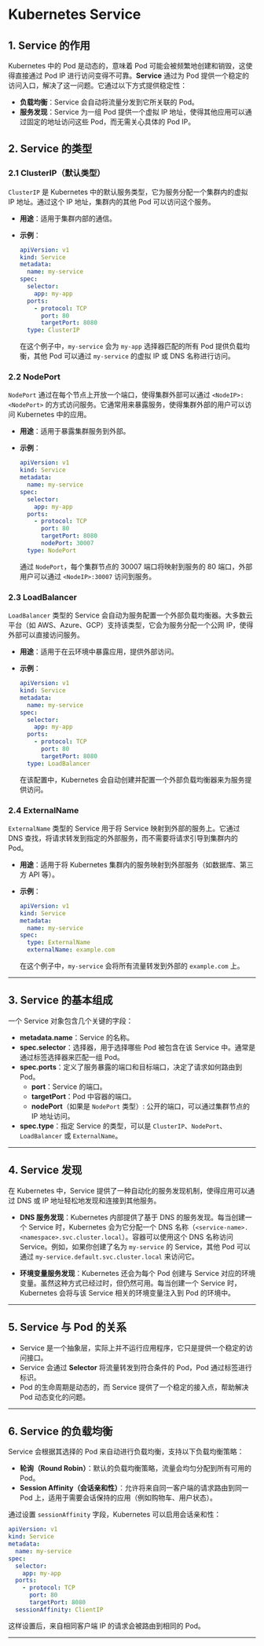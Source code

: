 # Kubernetes Service

## 1. **Service 的作用**

Kubernetes 中的 Pod 是动态的，意味着 Pod 可能会被频繁地创建和销毁，这使得直接通过 Pod IP 进行访问变得不可靠。**Service** 通过为 Pod 提供一个稳定的访问入口，解决了这一问题。它通过以下方式提供稳定性：

- **负载均衡**：Service 会自动将流量分发到它所关联的 Pod。
- **服务发现**：Service 为一组 Pod 提供一个虚拟 IP 地址，使得其他应用可以通过固定的地址访问这些 Pod，而无需关心具体的 Pod IP。

## 2. **Service 的类型**

### 2.1 **ClusterIP（默认类型）**

`ClusterIP` 是 Kubernetes 中的默认服务类型，它为服务分配一个集群内的虚拟 IP 地址。通过这个 IP 地址，集群内的其他 Pod 可以访问这个服务。

- **用途**：适用于集群内部的通信。
- **示例**：
  ```yaml
  apiVersion: v1
  kind: Service
  metadata:
    name: my-service
  spec:
    selector:
      app: my-app
    ports:
      - protocol: TCP
        port: 80
        targetPort: 8080
    type: ClusterIP
  ```

  在这个例子中，`my-service` 会为 `my-app` 选择器匹配的所有 Pod 提供负载均衡，其他 Pod 可以通过 `my-service` 的虚拟 IP 或 DNS 名称进行访问。

### 2.2 **NodePort**

`NodePort` 通过在每个节点上开放一个端口，使得集群外部可以通过 `<NodeIP>:<NodePort>` 的方式访问服务。它通常用来暴露服务，使得集群外部的用户可以访问 Kubernetes 中的应用。

- **用途**：适用于暴露集群服务到外部。
- **示例**：
  ```yaml
  apiVersion: v1
  kind: Service
  metadata:
    name: my-service
  spec:
    selector:
      app: my-app
    ports:
      - protocol: TCP
        port: 80
        targetPort: 8080
        nodePort: 30007
    type: NodePort
  ```

  通过 `NodePort`，每个集群节点的 30007 端口将映射到服务的 80 端口，外部用户可以通过 `<NodeIP>:30007` 访问到服务。

### 2.3 **LoadBalancer**
`LoadBalancer` 类型的 Service 会自动为服务配置一个外部负载均衡器。大多数云平台（如 AWS、Azure、GCP）支持该类型，它会为服务分配一个公网 IP，使得外部可以直接访问服务。

- **用途**：适用于在云环境中暴露应用，提供外部访问。
- **示例**：
  ```yaml
  apiVersion: v1
  kind: Service
  metadata:
    name: my-service
  spec:
    selector:
      app: my-app
    ports:
      - protocol: TCP
        port: 80
        targetPort: 8080
    type: LoadBalancer
  ```

  在该配置中，Kubernetes 会自动创建并配置一个外部负载均衡器来为服务提供访问。

### 2.4 **ExternalName**
`ExternalName` 类型的 Service 用于将 Service 映射到外部的服务上。它通过 DNS 查找，将请求转发到指定的外部服务，而不需要将请求引导到集群内的 Pod。

- **用途**：适用于将 Kubernetes 集群内的服务映射到外部服务（如数据库、第三方 API 等）。
- **示例**：
  ```yaml
  apiVersion: v1
  kind: Service
  metadata:
    name: my-service
  spec:
    type: ExternalName
    externalName: example.com
  ```

  在这个例子中，`my-service` 会将所有流量转发到外部的 `example.com` 上。

---

## 3. **Service 的基本组成**

一个 Service 对象包含几个关键的字段：

- **metadata.name**：Service 的名称。
- **spec.selector**：选择器，用于选择哪些 Pod 被包含在该 Service 中。通常是通过标签选择器来匹配一组 Pod。
- **spec.ports**：定义了服务暴露的端口和目标端口，决定了请求如何路由到 Pod。
    - **port**：Service 的端口。
    - **targetPort**：Pod 中容器的端口。
    - **nodePort**（如果是 `NodePort` 类型）: 公开的端口，可以通过集群节点的 IP 地址访问。
- **spec.type**：指定 Service 的类型，可以是 `ClusterIP`、`NodePort`、`LoadBalancer` 或 `ExternalName`。

---

## 4. **Service 发现**

在 Kubernetes 中，Service 提供了一种自动化的服务发现机制，使得应用可以通过 DNS 或 IP 地址轻松地发现和连接到其他服务。

- **DNS 服务发现**：Kubernetes 内部提供了基于 DNS 的服务发现。每当创建一个 Service 时，Kubernetes 会为它分配一个 DNS 名称（`<service-name>.<namespace>.svc.cluster.local`）。容器可以使用这个 DNS 名称访问 Service。例如，如果你创建了名为 `my-service` 的 Service，其他 Pod 可以通过 `my-service.default.svc.cluster.local` 来访问它。

- **环境变量服务发现**：Kubernetes 还会为每个 Pod 创建与 Service 对应的环境变量。虽然这种方式已经过时，但仍然可用。每当创建一个 Service 时，Kubernetes 会将与该 Service 相关的环境变量注入到 Pod 的环境中。

---

## 5. **Service 与 Pod 的关系**

- Service 是一个抽象层，实际上并不运行应用程序，它只是提供一个稳定的访问接口。
- Service 会通过 **Selector** 将流量转发到符合条件的 Pod，Pod 通过标签进行标识。
- Pod 的生命周期是动态的，而 Service 提供了一个稳定的接入点，帮助解决 Pod 动态变化的问题。

---

## 6. **Service 的负载均衡**

Service 会根据其选择的 Pod 来自动进行负载均衡，支持以下负载均衡策略：

- **轮询（Round Robin）**：默认的负载均衡策略，流量会均匀分配到所有可用的 Pod。
- **Session Affinity（会话亲和性）**：允许将来自同一客户端的请求路由到同一 Pod 上，适用于需要会话保持的应用（例如购物车、用户状态）。

通过设置 `sessionAffinity` 字段，Kubernetes 可以启用会话亲和性：

```yaml
apiVersion: v1
kind: Service
metadata:
  name: my-service
spec:
  selector:
    app: my-app
  ports:
    - protocol: TCP
      port: 80
      targetPort: 8080
  sessionAffinity: ClientIP
```

这样设置后，来自相同客户端 IP 的请求会被路由到相同的 Pod。

---


